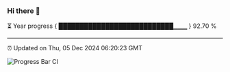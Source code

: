 ### Hi there 👋

⏳ Year progress { ███████████████████████████▁▁▁ } 92.70 %

---

⏰ Updated on Thu, 05 Dec 2024 06:20:23 GMT

![Progress Bar CI](https://github.com/liununu/liununu/workflows/Progress%20Bar%20CI/badge.svg)
